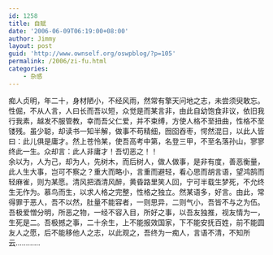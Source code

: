 ```yaml
---
id: 1258
title: 自赋
date: '2006-06-09T06:19:00+08:00'
author: Jimmy
layout: post
guid: 'http://www.ownself.org/oswpblog/?p=105'
permalink: /2006/zi-fu.html
categories:
    - 杂感
---
```


 痴人贞明，年二十，身材陋小，不经风雨，然常有擎天问地之志，未尝须臾敢忘。性倔，不从人言，人曰长而吾以短，众觉是而某言非，由此自幼饱食非议，依旧我行我素，越发不服管教，幸而吾父仁爱，并不束缚，方使人格不至扭曲，性格不至镂残。虽少聪，却读书一知半解，做事不苟精细，囫囵吞枣，愕然混日，以此人皆曰：此儿俱是庸才。然上苍怜某，使吾高考中第，名登三甲，不至名落孙山，寥寥终此一生。众却言：此人非庸才！吾切恶之！！   
 余以为，人为己，却为人，先树木，而后树人，做人做事，是非有度，善恶衡量，此人生大事，岂可不察之？重大而略小，言重而避轻，看心思而胡言语，望鸿鹄而轻麻雀，则为某愿。清风把酒清风醉，黄昏路里笑人回，宁可半载生梦死，不允终生无作为。慕鸟而生，以求人格之完整，性格之独立。然某语多，好言。由此，常得罪于恶人，吾不以然，肚量不能容者，一则思异，二则气小，吾皆不与之为伍。   
 吾极爱憎分明，所恶之物，一经不容入目，所好之事，以吾友独推，视友情为一，生死是二。吾极撼之事，二十余生，上不能报效国家，下不能安抚百姓，前不能圆友人之愿，后不能移他人之志，以此观之，吾终为一痴人，言语不清，不知所云…………